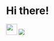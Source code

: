<html>
  <head>
  </head>
  <body>
    <h1>Hi there!</h1>
    <div>
      <img src='https://codingcat.codes/wp-content/uploads/2017/08/l1-1.png' height='30px'></img>
      <img src='https://github-readme-streak-stats.herokuapp.com/?user=Rafael-Urei&theme=dark'></img>
    </div>
  </body>
</html>
